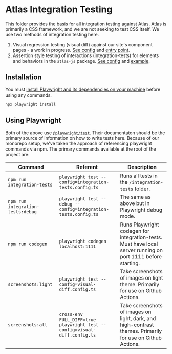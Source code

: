 # Atlas Integration Testing

This folder provides the basis for all integration testing against Atlas. Atlas is primarily a CSS framework, and we are not seeking to test CSS itself. We use two methods of integration testing here.

1. Visual regression testing (visual diff) against our site's component pages - a work in progress. [See config](./visual-diff.config.ts) and [entry point](./visual-diff/visual-diff.spec.ts).
2. Assertion style testing of interactions (integration-tests) for elements and behaviors in the `atlas-js` package. [See config](./visual-diff.config.ts) and [example](./integration-tests/popover.spec.ts).

## Installation

You must [install Playwright and its dependencies on your machine](https://playwright.dev/docs/intro#manually) before using any commands.

```sh
npx playwright install
```

## Using Playwright

Both of the above use [`@playwright/test`](https://playwright.dev/). Their documentaton should be the primary source of information on how to write tests here. Because of our monorepo setup, we've taken the approach of referencing playwright commands via npm. The primary commands available at the root of the project are:

| Command                           | Referent                                                                  | Description                                                                                                 |
| --------------------------------- | ------------------------------------------------------------------------- | ----------------------------------------------------------------------------------------------------------- |
| `npm run integration-tests`       | `playwright test --config=integration-tests.config.ts`                    | Runs all tests in the `/integration-tests` folder.                                                          |
| `npm run integration-tests:debug` | `playwright test --debug --config=integration-tests.config.ts`            | The same as above but in Playwright debug mode.                                                             |
| `npm run codegen`                 | `playwright codegen localhost:1111`                                       | Runs Playwright codegen for integration-tests. Must have local server running on port 1111 before starting. |
| `screenshots:light`               | `playwright test --config=visual-diff.config.ts`                          | Take screenshots of images on light theme. Primarily for use on Github Actions.                             |
| `screenshots:all`                 | `cross-env FULL_DIFF=true playwright test --config=visual-diff.config.ts` | Take screenshots of images on light, dark, and high-contrast themes. Primarily for use on Github Actions.   |
